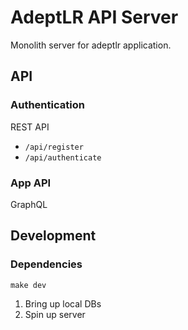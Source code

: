 # AdeptLR API Server

Monolith server for adeptlr application.

## API

### Authentication

REST API

- `/api/register`
- `/api/authenticate`

### App API

GraphQL


## Development

### Dependencies

```
make dev
```

1. Bring up local DBs
2. Spin up server
